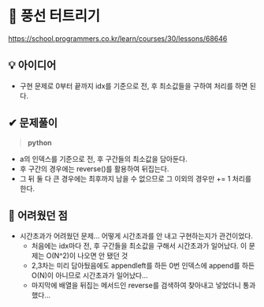 # 🔎 풍선 터트리기

https://school.programmers.co.kr/learn/courses/30/lessons/68646

## 💡 아이디어

- 구현 문제로 0부터 끝까지 idx를 기준으로 전, 후 최소값들을 구하여 처리를 하면 된다.

## ✔ 문제풀이

> **python**

- a의 인덱스를 기준으로 전, 후 구간들의 최소값을 담아둔다.
- 후 구간의 경우에는 reverse()를 활용하여 뒤집는다.
- 그 뒤 둘 다 큰 경우에는 최후까지 남을 수 없으므로 그 이외의 경우만 += 1 처리를 한다.

## 🤕 어려웠던 점

- 시간초과가 어려웠던 문제... 어떻게 시간초과를 안 내고 구현하는지가 관건이었다.
  - 처음에는 idx마다 전, 후 구간들을 최소값을 구해서 시간초과가 일어났다. 이 문제는 O(N^2)이 나오면 안 됐던 것
  - 2,3차는 미리 담아뒀음에도 appendleft를 하든 0번 인덱스에 append를 하든 O(N)이 아니므로 시간초과가 일어났다...
  - 마지막에 배열을 뒤집는 메서드인 reverse를 검색하여 찾아내고 넣었더니 통과했다...
